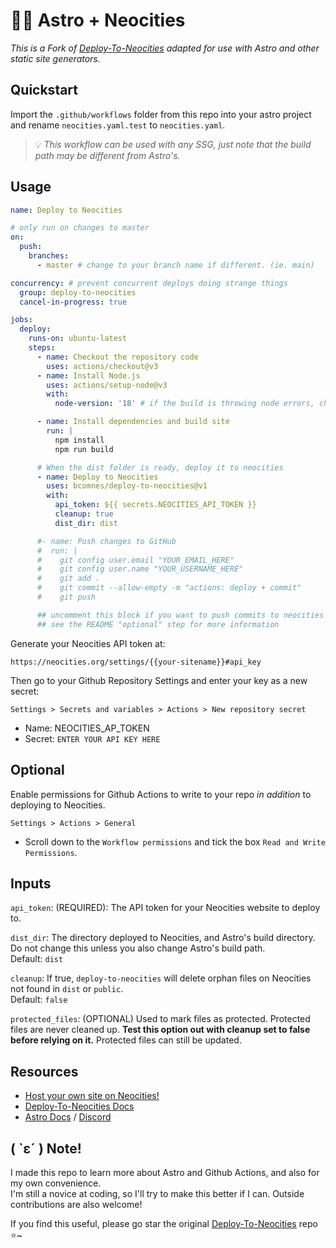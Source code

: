 # 🐱‍🚀 Astro + Neocities
*This is a Fork of [Deploy-To-Neocities](https://github.com/bcomnes/deploy-to-neocities) adapted for use with Astro and other static site generators.*

## Quickstart

Import the `.github/workflows` folder from this repo into your astro project and rename `neocities.yaml.test` to `neocities.yaml`.
> 💡 *This workflow can be used with any SSG, just note that the build path may be different from Astro's.*

## Usage

```neocities.yaml
name: Deploy to Neocities

# only run on changes to master
on:
  push:
    branches:
      - master # change to your branch name if different. (ie. main)

concurrency: # prevent concurrent deploys doing strange things
  group: deploy-to-neocities
  cancel-in-progress: true

jobs:
  deploy:
    runs-on: ubuntu-latest
    steps:
      - name: Checkout the repository code
        uses: actions/checkout@v3
      - name: Install Node.js
        uses: actions/setup-node@v3
        with:
          node-version: '18' # if the build is throwing node errors, change this to the latest version that is compatible with Astro/your SSG

      - name: Install dependencies and build site
        run: |
          npm install
          npm run build

      # When the dist folder is ready, deploy it to neocities
      - name: Deploy to Neocities
        uses: bcomnes/deploy-to-neocities@v1
        with:
          api_token: ${{ secrets.NEOCITIES_API_TOKEN }}
          cleanup: true
          dist_dir: dist

      #- name: Push changes to GitHub
      #  run: |
      #    git config user.email "YOUR_EMAIL_HERE"
      #    git config user.name "YOUR_USERNAME_HERE"
      #    git add .
      #    git commit --allow-empty -m "actions: deploy + commit"
      #    git push

      ## uncomment this block if you want to push commits to neocities *and* your github repo
      ## see the README "optional" step for more information
```

Generate your Neocities API token at:

```
https://neocities.org/settings/{{your-sitename}}#api_key
```

Then go to your Github Repository Settings and enter your key as a new secret:

```
Settings > Secrets and variables > Actions > New repository secret
```

- Name: NEOCITIES_AP_TOKEN
- Secret: `ENTER YOUR API KEY HERE`


## Optional

Enable permissions for Github Actions to write to your repo _in addition_ to deploying to Neocities.

```
Settings > Actions > General
```

- Scroll down to the `Workflow permissions` and tick the box `Read and Write Permissions`.


## Inputs

`api_token`: (REQUIRED): The API token for your Neocities website to deploy to.

`dist_dir`: The directory deployed to Neocities, and Astro's build directory. Do not change this unless you also change Astro's build path.  
Default: `dist`

`cleanup`: If true, `deploy-to-neocities` will delete orphan files on Neocities not found in `dist` or `public`.  
Default: `false`

`protected_files`: (OPTIONAL) Used to mark files as protected. Protected files are never cleaned up. **Test this option out with cleanup set to false before relying on it.** Protected files can still be updated.

## Resources

- [Host your own site on Neocities!](https://neocities.org/)
- [Deploy-To-Neocities Docs](https://github.com/bcomnes/deploy-to-neocities)
- [Astro Docs](https://docs.astro.build) / [Discord](https://astro.build/chat)

## ( `ε´ ) Note!

I made this repo to learn more about Astro and Github Actions, and also for my own convenience.  
I'm still a novice at coding, so I'll try to make this better if I can. Outside contributions are also welcome!

If you find this useful, please go star the original [Deploy-To-Neocities](https://github.com/bcomnes/deploy-to-neocities) repo ⭐~
